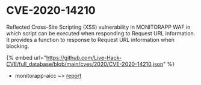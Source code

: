 # CVE-2020-14210

Reflected Cross-Site Scripting (XSS) vulnerability in MONITORAPP WAF in which script can be executed when responding to Request URL information. It provides a function to response to Request URL information when blocking.

{% embed url="https://github.com/Live-Hack-CVE/full_database/blob/main/cves/2020/CVE-2020-14210.json" %}


* monitorapp-aicc ~> [report](https://zeste.alice-snow.ru/2020/database/cve-2020-14210/report-monitorapp-aicc)